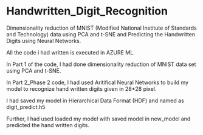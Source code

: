 # Handwritten_Digit_Recognition

Dimensionality reduction of MNIST (Modified National Institute of Standards and Technology) data using PCA and t-SNE and Predicting the Handwritten Digits using Neural Networks.

All the code i had written is executed in AZURE ML.

In Part 1 of the code, I had done dimensionality reduction of MNIST data set using PCA and t-SNE.

In Part 2_Phase 2 code, I had used Aritifical Neural Networks to build my model to recognize hand written digits given in 28*28 pixel.

I had saved my model in Hierarchical Data Format (HDF) and named as digit_predict.h5

Further, I had used loaded my model with saved model in new_model and predicted the hand written digits.
